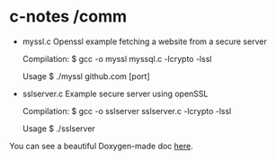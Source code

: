 # c-notes /comm

+ myssl.c
  Openssl example fetching a website from a secure server

  Compilation:
    $ gcc -o myssl myssql.c -lcrypto -lssl

  Usage
    $ ./myssl github.com [port]

+ sslserver.c
  Example secure server using openSSL

  Compilation:
    $ gcc -o sslserver sslserver.c -lcrypto -lssl

  Usage
    $ ./sslserver

You can see a beautiful Doxygen-made doc [here](http://gaspar.totaki.com/docs/c_notes_comm/files.php).